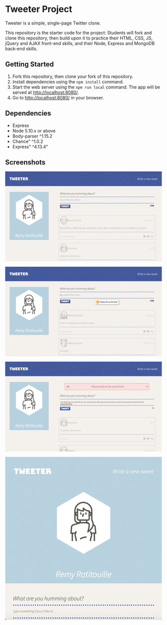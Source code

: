 # Tweeter Project

Tweeter is a simple, single-page Twitter clone.

This repository is the starter code for the project: Students will fork and clone this repository, then build upon it to practice their HTML, CSS, JS, jQuery and AJAX front-end skills, and their Node, Express and MongoDB back-end skills.

## Getting Started

1. Fork this repository, then clone your fork of this repository.
2. Install dependencies using the `npm install` command.
3. Start the web server using the `npm run local` command. The app will be served at <http://localhost:8080/>.
4. Go to <http://localhost:8080/> in your browser.

## Dependencies

- Express
- Node 5.10.x or above
- Body-parser ^1.15.2
- Chance" ^1.0.2
- Express" ^4.13.4"

## Screenshots 

!["Screenshot of main page"](https://github.com/ZoeyF75/tweeter/blob/master/docs/homescreen-tweeter.png?raw=true)

!["Screenshot of feild error"](https://github.com/ZoeyF75/tweeter/blob/master/docs/Tweeter-feild-error.png?raw=true)

!["Screenshot of error message"](https://github.com/ZoeyF75/tweeter/blob/master/docs/Tweeter-error.js.png?raw=true)

!["Screenshot of app downsized"](https://github.com/ZoeyF75/tweeter/blob/master/docs/Tweeter-smaller-view.png?raw=true)



